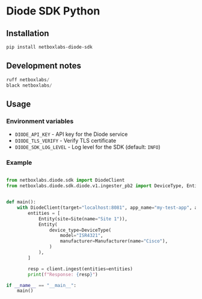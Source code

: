 # Diode SDK Python

## Installation

```bash
pip install netboxlabs-diode-sdk
```

## Development notes

```python
ruff netboxlabs/
black netboxlabs/
```

## Usage

### Environment variables

* `DIODE_API_KEY` - API key for the Diode service
* `DIODE_TLS_VERIFY` - Verify TLS certificate
* `DIODE_SDK_LOG_LEVEL` - Log level for the SDK (default: `INFO`)

### Example

```python

from netboxlabs.diode.sdk import DiodeClient
from netboxlabs.diode.sdk.diode.v1.ingester_pb2 import DeviceType, Entity, Manufacturer, Site


def main():
    with DiodeClient(target="localhost:8081", app_name="my-test-app", app_version="0.0.1") as client:
        entities = [
            Entity(site=Site(name="Site 1")),
            Entity(
                device_type=DeviceType(
                    model="ISR4321",
                    manufacturer=Manufacturer(name="Cisco"),
                )
            ),
        ]

        resp = client.ingest(entities=entities)
        print(f"Response: {resp}")

if __name__ == "__main__":
    main()
```
